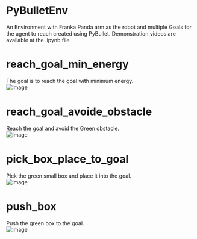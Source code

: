 # PyBulletEnv
An Environment with Franka Panda arm as the robot and multiple Goals for the agent to reach created using PyBullet. Demonstration videos are available at the .ipynb file.
# reach_goal_min_energy
The goal is to reach the goal with minimum energy.<br/>
![image](https://user-images.githubusercontent.com/19387425/192102149-1e9c958c-0258-4e24-b046-1b0890676635.png)
# reach_goal_avoide_obstacle
Reach the goal and avoid the Green obstacle.<br/>
![image](https://user-images.githubusercontent.com/19387425/192102192-921dfd9b-482d-4322-8829-be0201e3559c.png)
# pick_box_place_to_goal
Pick the green small box and place it into the goal.<br/>
![image](https://user-images.githubusercontent.com/19387425/192102225-bcb806a5-78b1-45f4-9b65-27d215a3cf41.png)
# push_box
Push the green box to the goal.<br/>
![image](https://user-images.githubusercontent.com/19387425/192102244-ee1810ff-2a8e-4ed2-81ce-fddbb7ed7164.png) 
